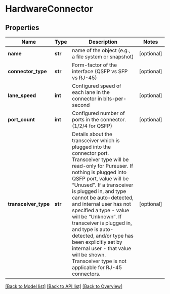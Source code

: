 # HardwareConnector

## Properties
Name | Type | Description | Notes
------------ | ------------- | ------------- | -------------
**name** | **str** | name of the object (e.g., a file system or snapshot) | [optional] 
**connector_type** | **str** | Form-factor of the interface (QSFP vs SFP vs RJ-45) | [optional] 
**lane_speed** | **int** | Configured speed of each lane in the connector in bits-per-second | [optional] 
**port_count** | **int** | Configured number of ports in the connector. (1/2/4 for QSFP) | [optional] 
**transceiver_type** | **str** | Details about the transceiver which is plugged into the connector port. Transceiver type will be read-only for Pureuser. If nothing is plugged into QSFP port, value will be “Unused”. If a transceiver is plugged in, and type cannot be auto-detected,  and internal user has not specified a type - value will be “Unknown”. If transceiver is plugged in, and type is auto-detected, and/or type has been explicitly set by internal user - that value will be shown. Transceiver type is not applicable for RJ-45 connectors. | [optional] 

[[Back to Model list]](index.md#documentation-for-models) [[Back to API list]](index.md#endpoint-properties) [[Back to Overview]](index.md)


